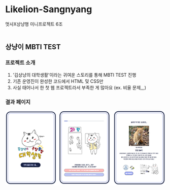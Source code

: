 # Likelion-Sangnyang
멋사X상냥행 미니프로젝트 6조
<br><br>

## 상냥이 MBTI TEST

### 프로젝트 소개
1. '김상냥의 대학생활'이라는 귀여운 스토리를 통해 MBTI TEST 진행
2. 기존 운영진이 완성한 코드에서 HTML 및 CSS만 
3. 사실 태어나서 한 첫 웹 프로젝트라서 부족한 게 많아요 (ex. 비율 문제,,,)

### 결과 페이지
![image](https://github.com/beeeeni/Likelion-Sangnyang/blob/master/%EA%B2%B0%EA%B3%BC%EC%B0%BD.PNG)
